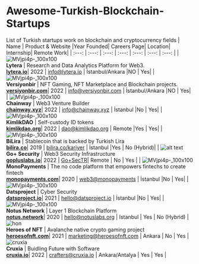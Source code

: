 # Awesome-Turkish-Blockchain-Startups

List of Turkish startups work on blockchain and cryptocurrency fields
| Name | Product & Website |Year Founded| Careers Page| Location| Internship| Remote Work|
| :---: | :---: | :---: | :---: | :---: | :---: | :---: |
| ![MVjpi4p-_100x100](https://user-images.githubusercontent.com/11755605/199733571-7cb1e55d-c135-4669-b6ab-180e43d6b81d.jpg) </br> **Lytera** | Research and Data Analytics Platform for Web3. </br> **[lytera.io](https://lytera.io/)**| 2022 | [info@lytera.io](mailto:info@lytera.io) | İstanbul/Ankara |NO | Yes|
| ![MVjpi4p-_100x100](https://avatars.githubusercontent.com/u/103737241?s=400&u=ad13361d26929d92d30bbe62d2635b8397e6e39f&v=4) </br> **Versiyonbir** | NFT Gaming, NFT Marketplace and Blockchain projects. </br> **[versiyonbir.com](https://www.versiyonbir.com/)**| 2022 | [info@versiyonbir.com](mailto:info@versiyonbir.com) | İstanbul/Ankara |NO | Yes|
| ![MVjpi4p-_100x100](https://avatars.githubusercontent.com/u/112274547?s=200&v=4) </br> **Chainway** | Web3 Venture Builder </br> **[chainway.xyz](https://chainway.xyz/)**| 2022 | [info@chainway.xyz](mailto:info@chainway.xyz) | İstanbul |No | Yes|
| ![MVjpi4p-_100x100](https://avatars.githubusercontent.com/u/100074307?s=200&v=4) </br> **KimlikDAO** | Self-custody ID tokens </br> **[kimlikdao.org](https://kimlikdao.org/)**| 2022 | [dao@kimlikdao.org](mailto:dao@kimlikdao.org) | Remote |Yes | Yes|
| ![MVjpi4p-_100x100](https://avatars.githubusercontent.com/u/63713834?s=200&v=4) </br> **BiLira** | Stablecoin that is backed by Turkish Lira </br> **[bilira.co](https://bilira.co/)**| 2019 | [bilira.co/kariyer](https://www.bilira.co/tr/kariyer) | İstanbul |Yes | No (Hybrid)|
| ![alt text](https://pbs.twimg.com/profile_images/1486017327489761282/ID6SkVRp_400x400.jpg) </br> **Go+ Security** | Web3 Security Infrastructure </br> **[gopluslabs.io](https://gopluslabs.io/)**| 2022 | [Go+SecTR](https://twitter.com/GoPlusSecTR)| Remote | No | Yes |
| ![MVjpi4p-_100x100](https://avatars.githubusercontent.com/u/55463529?s=200&v=4) </br> **MonoPayments** | The no code platform that empowers fintechs to create fintech </br> **[monopayments.com](https://monopayments.com/)**| 2020 | [web3@monopayments](mailto:web3@monopayments.com) | İstanbul |No | Yes|
| ![MVjpi4p-_100x100](https://datsproject.io/logo.png) </br> **Datsproject** | Cyber Security </br> **[datsproject.io](https://datsproject.io/)**| 2021 | [hello@datsproject.io](mailto:hello@datsproject.io) | İstanbul |No | Yes|
| ![MVjpi4p-_100x100](https://notus.network/favicon.ico) </br> **Notus Network** | Layer 1 Blockchain Platform </br> **[notus.network](https://notus.network)**| 2020 | [hello@notuslabs.org](mailto:hello@notuslabs.org) | Istanbul | Yes | No (Hybrid) |
![hon](https://user-images.githubusercontent.com/11755605/203757327-2ace17e6-bd50-4e99-90f7-b7710728a29a.jpeg) </br> **Heroes of NFT** | Avalanche native crypto gaming project </br> **[heroesofnft.com](https://www.heroesofnft.com/)**| 2021 | [marketing@heroesofnft.com](mailto:marketing@heroesofnft.com) | Ankara | No | Yes  |
![cruxia](https://cruxia.io/favicon.ico) </br> **Cruxia** | Buidling Future with Software </br> **[cruxia.io](https://cruxia.io/)**| 2022 | [crafters@cruxia.io](mailto:crafters@cruxia.io) | Ankara/Antalya | Yes | Yes |
